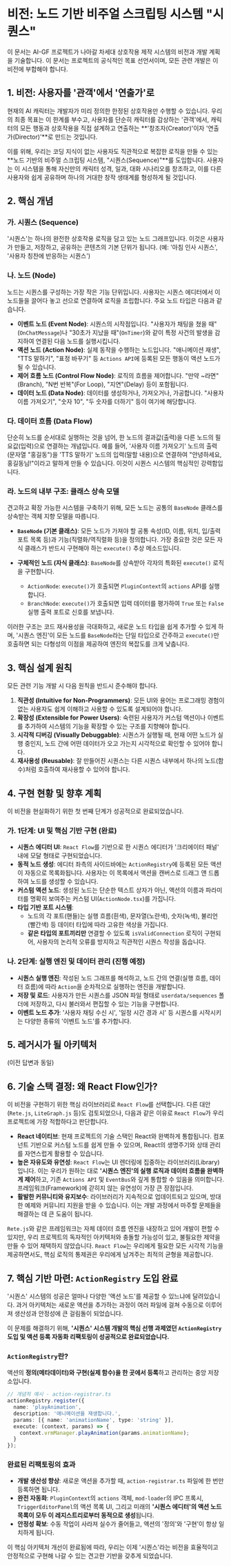 # 비전: 노드 기반 비주얼 스크립팅 시스템 "시퀀스"

이 문서는 AI-GF 프로젝트가 나아갈 차세대 상호작용 제작 시스템의 비전과 개발 계획을 기술합니다. 이 문서는 프로젝트의 공식적인 목표 선언서이며, 모든 관련 개발은 이 비전에 부합해야 합니다.

## 1. 비전: 사용자를 '관객'에서 '연출가'로

현재의 AI 캐릭터는 개발자가 미리 정의한 한정된 상호작용만 수행할 수 있습니다. 우리의 최종 목표는 이 한계를 부수고, 사용자를 단순히 캐릭터를 감상하는 '관객'에서, 캐릭터의 모든 행동과 상호작용을 직접 설계하고 연출하는 **'창조자(Creator)'이자 '연출가(Director)'**로 만드는 것입니다.

이를 위해, 우리는 코딩 지식이 없는 사용자도 직관적으로 복잡한 로직을 만들 수 있는 **노드 기반의 비주얼 스크립팅 시스템, "시퀀스(Sequence)"**를 도입합니다. 사용자는 이 시스템을 통해 자신만의 캐릭터 성격, 일과, 대화 시나리오를 창조하고, 이를 다른 사용자와 쉽게 공유하며 하나의 거대한 창작 생태계를 형성하게 될 것입니다.

## 2. 핵심 개념

### 가. 시퀀스 (Sequence)
'시퀀스'는 하나의 완전한 상호작용 로직을 담고 있는 노드 그래프입니다. 이것은 사용자가 만들고, 저장하고, 공유하는 콘텐츠의 기본 단위가 됩니다. (예: '아침 인사 시퀀스', '사용자 칭찬에 반응하는 시퀀스')

### 나. 노드 (Node)
노드는 시퀀스를 구성하는 가장 작은 기능 단위입니다. 사용자는 시퀀스 에디터에서 이 노드들을 끌어다 놓고 선으로 연결하여 로직을 조립합니다. 주요 노드 타입은 다음과 같습니다.

-   **이벤트 노드 (Event Node)**: 시퀀스의 시작점입니다. "사용자가 채팅을 쳤을 때"(`OnChatMessage`)나 "30초가 지났을 때"(`OnTimer`)와 같이 특정 사건의 발생을 감지하여 연결된 다음 노드를 실행시킵니다.
-   **액션 노드 (Action Node)**: 실제 동작을 수행하는 노드입니다. "애니메이션 재생", "TTS 말하기", "표정 바꾸기" 등 `Actions API`에 등록된 모든 행동이 액션 노드가 될 수 있습니다.
-   **제어 흐름 노드 (Control Flow Node)**: 로직의 흐름을 제어합니다. "만약 ~라면"(Branch), "N번 반복"(For Loop), "지연"(Delay) 등이 포함됩니다.
-   **데이터 노드 (Data Node)**: 데이터를 생성하거나, 가져오거나, 가공합니다. "사용자 이름 가져오기", "숫자 10", "두 숫자를 더하기" 등이 여기에 해당합니다.

### 다. 데이터 흐름 (Data Flow)
단순히 노드를 순서대로 실행하는 것을 넘어, 한 노드의 결과값(출력)을 다른 노드의 필요값(입력)으로 연결하는 개념입니다. 예를 들어, '사용자 이름 가져오기' 노드의 출력(문자열 "홍길동")을 'TTS 말하기' 노드의 입력(말할 내용)으로 연결하여 "안녕하세요, 홍길동님!"이라고 말하게 만들 수 있습니다. 이것이 시퀀스 시스템의 핵심적인 강력함입니다.

### 라. 노드의 내부 구조: 클래스 상속 모델
견고하고 확장 가능한 시스템을 구축하기 위해, 모든 노드는 공통의 `BaseNode` 클래스를 상속받는 객체 지향 모델을 따릅니다.

-   **`BaseNode` (기본 클래스)**: 모든 노드가 가져야 할 공통 속성(ID, 이름, 위치, 입/출력 포트 목록 등)과 기능(직렬화/역직렬화 등)을 정의합니다. 가장 중요한 것은 모든 자식 클래스가 반드시 구현해야 하는 `execute()` 추상 메소드입니다.

-   **구체적인 노드 (자식 클래스)**: `BaseNode`를 상속받아 각자의 특화된 `execute()` 로직을 구현합니다.
    -   `ActionNode`: `execute()`가 호출되면 `PluginContext`의 `actions` API를 실행합니다.
    -   `BranchNode`: `execute()`가 호출되면 입력 데이터를 평가하여 `True` 또는 `False` 실행 출력 포트로 신호를 보냅니다.

이러한 구조는 코드 재사용성을 극대화하고, 새로운 노드 타입을 쉽게 추가할 수 있게 하며, '시퀀스 엔진'이 모든 노드를 `BaseNode`라는 단일 타입으로 간주하고 `execute()`만 호출하면 되는 다형성의 이점을 제공하여 엔진의 복잡도를 크게 낮춥니다.

## 3. 핵심 설계 원칙

모든 관련 기능 개발 시 다음 원칙을 반드시 준수해야 합니다.

1.  **직관성 (Intuitive for Non-Programmers)**: 모든 UI와 용어는 프로그래밍 경험이 없는 사용자도 쉽게 이해하고 사용할 수 있도록 설계되어야 합니다.
2.  **확장성 (Extensible for Power Users)**: 숙련된 사용자가 커스텀 액션이나 이벤트를 추가하여 시스템의 기능을 확장할 수 있는 구조를 지향해야 합니다.
3.  **시각적 디버깅 (Visually Debuggable)**: 시퀀스가 실행될 때, 현재 어떤 노드가 실행 중인지, 노드 간에 어떤 데이터가 오고 가는지 시각적으로 확인할 수 있어야 합니다.
4.  **재사용성 (Reusable)**: 잘 만들어진 시퀀스는 다른 시퀀스 내부에서 하나의 노드(함수)처럼 호출하여 재사용할 수 있어야 합니다.

## 4. 구현 현황 및 향후 계획

이 비전을 현실화하기 위한 첫 번째 단계가 성공적으로 완료되었습니다.

### 가. 1단계: UI 및 핵심 기반 구현 (완료)

-   **시퀀스 에디터 UI**: `React Flow`를 기반으로 한 시퀀스 에디터가 '크리에이터 패널' 내에 모달 형태로 구현되었습니다.
-   **동적 노드 생성**: 에디터 좌측의 사이드바에는 `ActionRegistry`에 등록된 모든 액션이 자동으로 목록화됩니다. 사용자는 이 목록에서 액션을 캔버스로 드래그 앤 드롭하여 노드를 생성할 수 있습니다.
-   **커스텀 액션 노드**: 생성된 노드는 단순한 텍스트 상자가 아닌, 액션의 이름과 파라미터를 명확히 보여주는 커스텀 UI(`ActionNode.tsx`)를 가집니다.
-   **타입 기반 포트 시스템**:
    -   노드의 각 포트(핸들)는 실행 흐름(흰색), 문자열(노란색), 숫자(녹색), 불리언(빨간색) 등 데이터 타입에 따라 고유한 색상을 가집니다.
    -   **같은 타입의 포트끼리만** 연결할 수 있도록 `isValidConnection` 로직이 구현되어, 사용자의 논리적 오류를 방지하고 직관적인 시퀀스 작성을 돕습니다.

### 나. 2단계: 실행 엔진 및 데이터 관리 (진행 예정)

-   **시퀀스 실행 엔진**: 작성된 노드 그래프를 해석하고, 노드 간의 연결(실행 흐름, 데이터 흐름)에 따라 `Action`을 순차적으로 실행하는 엔진을 개발합니다.
-   **저장 및 로드**: 사용자가 만든 시퀀스를 JSON 파일 형태로 `userdata/sequences` 폴더에 저장하고, 다시 불러와서 편집할 수 있는 기능을 구현합니다.
-   **이벤트 노드 추가**: '사용자 채팅 수신 시', '일정 시간 경과 시' 등 시퀀스를 시작시키는 다양한 종류의 '이벤트 노드'를 추가합니다.

## 5. 레거시가 될 아키텍처

(이전 답변과 동일)

## 6. 기술 스택 결정: 왜 React Flow인가?

이 비전을 구현하기 위한 핵심 라이브러리로 `React Flow`를 선택합니다. 다른 대안(`Rete.js`, `LiteGraph.js` 등)도 검토되었으나, 다음과 같은 이유로 `React Flow`가 우리 프로젝트에 가장 적합하다고 판단합니다.

-   **React 네이티브**: 현재 프로젝트의 기술 스택인 React와 완벽하게 통합됩니다. 컴포넌트 기반으로 커스텀 노드를 쉽게 만들 수 있으며, React의 생명주기와 상태 관리를 자연스럽게 활용할 수 있습니다.
-   **높은 자유도와 유연성**: `React Flow`는 UI 렌더링에 집중하는 라이브러리(Library)입니다. 이는 우리가 원하는 대로 **'시퀀스 엔진'의 실행 로직과 데이터 흐름을 완벽하게 제어**하고, 기존 `Actions API` 및 `EventBus`와 깊게 통합할 수 있음을 의미합니다. 프레임워크(Framework)에 갇히지 않는 유연성이 가장 큰 장점입니다.
-   **활발한 커뮤니티와 유지보수**: 라이브러리가 지속적으로 업데이트되고 있으며, 방대한 예제와 커뮤니티 지원을 받을 수 있습니다. 이는 개발 과정에서 마주할 문제들을 해결하는 데 큰 도움이 됩니다.

`Rete.js`와 같은 프레임워크는 자체 데이터 흐름 엔진을 내장하고 있어 개발이 편할 수 있지만, 우리 프로젝트의 독자적인 아키텍처와 충돌할 가능성이 있고, 불필요한 제약을 만들 수 있어 채택하지 않았습니다. `React Flow`는 우리에게 필요한 모든 시각적 기능을 제공하면서도, 핵심 로직의 통제권은 우리에게 남겨주는 최적의 균형을 제공합니다.

## 7. 핵심 기반 마련: `ActionRegistry` 도입 완료

'시퀀스' 시스템의 성공은 얼마나 다양한 '액션 노드'를 제공할 수 있느냐에 달려있습니다. 과거 아키텍처는 새로운 액션을 추가하는 과정이 여러 파일에 걸쳐 수동으로 이루어져 생산성과 안정성에 큰 걸림돌이 되었습니다.

이 문제를 해결하기 위해, **'시퀀스' 시스템 개발의 핵심 선행 과제였던 `ActionRegistry` 도입 및 액션 등록 자동화 리팩토링이 성공적으로 완료되었습니다.**

### `ActionRegistry`란?

액션의 **정의(메타데이터)와 구현(실제 함수)을 한 곳에서 등록**하고 관리하는 중앙 저장소입니다.

```typescript
// 개념적 예시 - action-registrar.ts
actionRegistry.register({
  name: 'playAnimation',
  description: '애니메이션을 재생합니다.',
  params: [{ name: 'animationName', type: 'string' }],
  execute: (context, params) => {
    context.vrmManager.playAnimation(params.animationName);
  }
});
```

### 완료된 리팩토링의 효과

-   **개발 생산성 향상**: 새로운 액션을 추가할 때, `action-registrar.ts` 파일에 한 번만 등록하면 됩니다.
-   **완전 자동화**: `PluginContext`의 `actions` 객체, `mod-loader`의 IPC 프록시, `TriggerEditorPanel`의 액션 목록 UI, 그리고 미래의 **'시퀀스 에디터'의 액션 노드 목록이 모두 이 레지스트리로부터 동적으로 생성**됩니다.
-   **안정성 확보**: 수동 작업이 사라져 실수가 줄어들고, 액션의 '정의'와 '구현'이 항상 일치하게 됩니다.

이 핵심 아키텍처 개선이 완료됨에 따라, 우리는 이제 '시퀀스'라는 비전을 효율적이고 안정적으로 구현해 나갈 수 있는 견고한 기반을 갖추게 되었습니다.